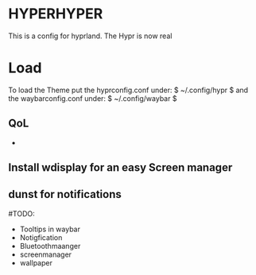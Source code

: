 # HYPERHYPER
This is a config for hyprland. The Hypr is now real

# Load
To load the Theme put the hyprconfig.conf under:
$ ~/.config/hypr $
and the waybarconfig.conf under:
$ ~/.config/waybar $


## QoL
-
Install wdisplay for an easy Screen manager
-
dunst for notifications
-

#TODO:
- Tooltips in waybar
- Notigfication
- Bluetoothmaanger
- screenmanager
- wallpaper
